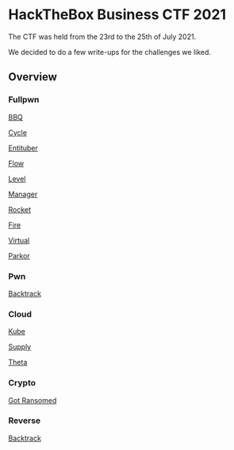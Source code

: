 # HackTheBox Business CTF 2021

The CTF was held from the 23rd to the 25th of July 2021.

We decided to do a few write-ups for the challenges we liked.

## Overview

### Fullpwn

[BBQ](./fullpwn/bbq.md "BBQ")

[Cycle](./fullpwn/cycle.md "Cycle")

[Entituber](./fullpwn/entituber.md "Entituber")

[Flow](./fullpwn/flow.md "Flow")

[Level](./fullpwn/level.md "Level")

[Manager](./fullpwn/manager.md "Manager")

[Rocket](./fullpwn/rocket.md "Rocket")

[Fire](./fullpwn/fire.md "Fire")

[Virtual](./fullpwn/virtual.md "Virtual")

[Parkor](./fullpwn/parkor.md "Parkor")

### Pwn

[Backtrack](./backtrack.md "Backtrack")

### Cloud
[Kube](./cloud/kube.md "Kube")

[Supply](./cloud/supply.md "Supply")

[Theta](./cloud/theta.md "Theta")

### Crypto

[Got Ransomed](./crypto/gotransomed.md "Got Ransomed")

### Reverse

[Backtrack](./reverse/gotransomed.md "Backtrack")
